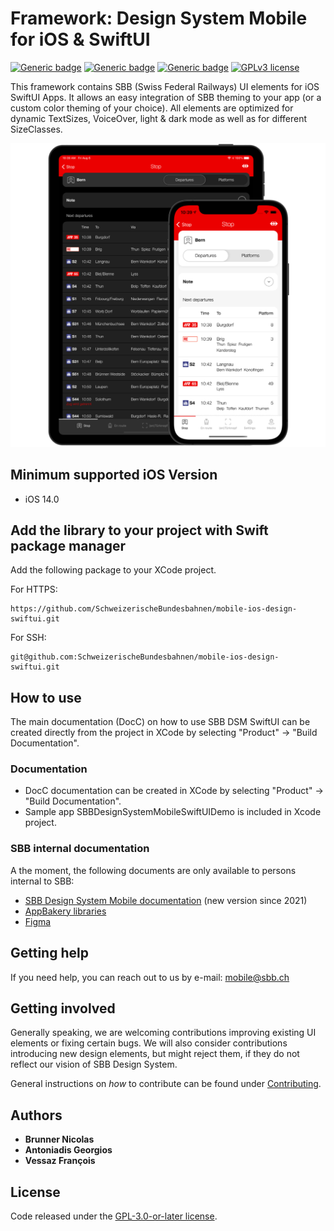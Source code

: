 # Framework: Design System Mobile for iOS & SwiftUI

[![Generic badge](https://img.shields.io/badge/platform-iOS%2014+-blue.svg)](https://www.apple.com/ios/ios-15/)
[![Generic badge](https://img.shields.io/badge/Swift%20Package%20Manager-compatible-brightgreen.svg)](https://github.com/apple/swift-package-manager)
[![Generic badge](https://img.shields.io/badge/pod-compatible-brightgreen.svg)](https://TODO/)
[![GPLv3 license](https://img.shields.io/badge/License-GPLv3-blue.svg)](https://spdx.org/licenses/GPL-3.0-or-later.html)

This framework contains SBB (Swiss Federal Railways) UI elements for iOS SwiftUI Apps. It allows an easy integration of SBB theming to your app (or a custom color theming of your choice). All elements are optimized for dynamic TextSizes, VoiceOver, light & dark mode as well as for different SizeClasses.

![SBB Design System Mobile in use](SBBDesignSystemMobileSwiftUI/Documentation.docc/Resources/SBBDSM_Devices.png)

## Minimum supported iOS Version

* iOS 14.0

## Add the library to your project with Swift package manager

Add the following package to your XCode project.

For HTTPS:
```
https://github.com/SchweizerischeBundesbahnen/mobile-ios-design-swiftui.git
```

For SSH:
```
git@github.com:SchweizerischeBundesbahnen/mobile-ios-design-swiftui.git
```

## How to use

The main documentation (DocC) on how to use SBB DSM SwiftUI can be created directly from the project in XCode by selecting "Product" -> "Build Documentation".

### Documentation

* DocC documentation can be created in XCode by selecting "Product" -> "Build Documentation".
* Sample app SBBDesignSystemMobileSwiftUIDemo is included in Xcode project.

### SBB internal documentation

A the moment, the following documents are only available to persons internal to SBB:
* [SBB Design System Mobile documentation](https://digital.sbb.ch/de/design-system-mobile-new "Design System Mobile documentation") (new version since 2021) 
* [AppBakery libraries](https://sbb.sharepoint.com/sites/app-bakery/SitePages/Mobile-Libraries.aspx "AppBakery liraries")
* [Figma](https://www.figma.com/file/56woOj0p1qEOrZiTzi4mJ7/SBB-Mobile-Library-%28draft%29 "Figma library")

## Getting help

If you need help, you can reach out to us by e-mail: [mobile@sbb.ch](mailto:mobile@sbb.ch?subject=[GitHub]%20MDS%20SwiftUI)

## Getting involved

Generally speaking, we are welcoming contributions improving existing UI elements or fixing certain bugs. We will also consider contributions introducing new design elements, but might reject them, if they do not reflect our vision of SBB Design System.

General instructions on _how_ to contribute can be found under [Contributing](Contributing.md).

## Authors

* **Brunner Nicolas**
* **Antoniadis Georgios**
* **Vessaz François**


## License

Code released under the [GPL-3.0-or-later license](LICENSE).
